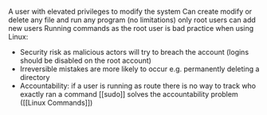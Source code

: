 A user with elevated privileges to modify the system
Can create modify or delete any file and run any program (no limitations)
only root users can add new users
Running commands as the root user is bad practice when using Linux:
- Security risk as malicious actors will try to breach the account (logins should be disabled on the root account)
- Irreversible mistakes are more likely to occur e.g. permanently deleting a directory
- Accountability: if a user is running as route there is no way to track who exactly ran a command
[[sudo]] solves the accountability problem ([[Linux Commands]])
